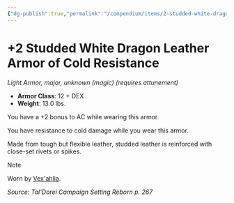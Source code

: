 ```yaml
---
{"dg-publish":true,"permalink":"/compendium/items/2-studded-white-dragon-leather-armor-of-cold-resistance-tdcsr/","tags":["compendium/src/5e/tdcsr","item/armor/light","item/attunement/required","item/rarity/unknown/magic","item/tier/major"]}
---
```


# +2 Studded White Dragon Leather Armor of Cold Resistance
*Light Armor, major, unknown (magic) (requires attunement)*  

- **Armor Class**: 12 + DEX
- **Weight**: 13.0 lbs.

You have a +2 bonus to AC while wearing this armor.

You have resistance to cold damage while you wear this armor.

Made from tough but flexible leather, studded leather is reinforced with close-set rivets or spikes.

> [!note]
> Worn by [Vex'ahlia](compendium/bestiary/humanoid/vexahlia-tdcsr.md).

*Source: Tal'Dorei Campaign Setting Reborn p. 267*